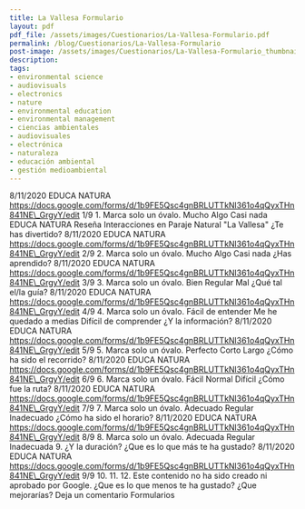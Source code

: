 ```yaml
---
title: La Vallesa Formulario
layout: pdf
pdf_file: /assets/images/Cuestionarios/La-Vallesa-Formulario.pdf
permalink: /blog/Cuestionarios/La-Vallesa-Formulario
post-image: /assets/images/Cuestionarios/La-Vallesa-Formulario_thumbnail.png
description:
tags:
- environmental science
- audiovisuals
- electronics
- nature
- environmental education
- environmental management
- ciencias ambientales
- audiovisuales
- electrónica
- naturaleza
- educación ambiental
- gestión medioambiental
---
```


8/11/2020 EDUCA NATURA https://docs.google.com/forms/d/1b9FE5Qsc4gnBRLUTTkNl361o4qQyxTHn841NE\_GrgyY/edit 1/9 1. Marca solo un óvalo. Mucho Algo Casi nada EDUCA NATURA Reseña Interacciones en Paraje Natural "La Vallesa" ¿Te has divertido? 8/11/2020 EDUCA NATURA https://docs.google.com/forms/d/1b9FE5Qsc4gnBRLUTTkNl361o4qQyxTHn841NE\_GrgyY/edit 2/9 2. Marca solo un óvalo. Mucho Algo Casi nada ¿Has aprendido? 8/11/2020 EDUCA NATURA https://docs.google.com/forms/d/1b9FE5Qsc4gnBRLUTTkNl361o4qQyxTHn841NE\_GrgyY/edit 3/9 3. Marca solo un óvalo. Bien Regular Mal ¿Qué tal el/la guía? 8/11/2020 EDUCA NATURA https://docs.google.com/forms/d/1b9FE5Qsc4gnBRLUTTkNl361o4qQyxTHn841NE\_GrgyY/edit 4/9 4. Marca solo un óvalo. Fácil de entender Me he quedado a medias Difícil de comprender ¿Y la información? 8/11/2020 EDUCA NATURA https://docs.google.com/forms/d/1b9FE5Qsc4gnBRLUTTkNl361o4qQyxTHn841NE\_GrgyY/edit 5/9 5. Marca solo un óvalo. Perfecto Corto Largo ¿Cómo ha sido el recorrido? 8/11/2020 EDUCA NATURA https://docs.google.com/forms/d/1b9FE5Qsc4gnBRLUTTkNl361o4qQyxTHn841NE\_GrgyY/edit 6/9 6. Marca solo un óvalo. Fácil Normal Difícil ¿Cómo fue la ruta? 8/11/2020 EDUCA NATURA https://docs.google.com/forms/d/1b9FE5Qsc4gnBRLUTTkNl361o4qQyxTHn841NE\_GrgyY/edit 7/9 7. Marca solo un óvalo. Adecuado Regular Inadecuado ¿Cómo ha sido el horario? 8/11/2020 EDUCA NATURA https://docs.google.com/forms/d/1b9FE5Qsc4gnBRLUTTkNl361o4qQyxTHn841NE\_GrgyY/edit 8/9 8. Marca solo un óvalo. Adecuada Regular Inadecuada 9. ¿Y la duración? ¿Que es lo que más te ha gustado? 8/11/2020 EDUCA NATURA https://docs.google.com/forms/d/1b9FE5Qsc4gnBRLUTTkNl361o4qQyxTHn841NE\_GrgyY/edit 9/9 10. 11. 12. Este contenido no ha sido creado ni aprobado por Google. ¿Que es lo que menos te ha gustado? ¿Que mejorarías? Deja un comentario Formularios

